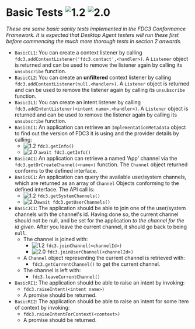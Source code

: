 # Basic Tests ![1.2](https://img.shields.io/badge/FDC3-1.2-green) ![2.0](https://img.shields.io/badge/FDC3-2.0-blue)

_These are some basic sanity tests implemented in the FDC3 Conformance Framework.  It is expected that Desktop Agent testers will run these first before commencing the much more thorough tests in section 2 onwards._

- `BasicCL1`: You can create a context listener by calling `fdc3.addContextListener('fdc3.contact',<handler>)`.  A `Listener` object is returned and can be used to remove the listener again by calling its `unsubscribe` function.
- `BasicCL2`: You can create an **unfiltered** context listener by calling `fdc3.addContextListener(null,<handler>)`.  A `Listener` object is returned and can be used to remove the listener again by calling its `unsubscribe` function.
- `BasicIL1`: You can create an intent listener by calling `fdc3.addIntentListener(<intent name>,<handler>)`. A `Listener` object is returned and can be used to remove the listener again by calling its `unsubscribe` function.
- `BasicGI1`: An application can retrieve an `ImplementationMetadata` object to find out the version of FDC3 it is using and the provider details by calling:
    - ![1.2](https://img.shields.io/badge/FDC3-1.2-green) `fdc3.getInfo()` 
    - ![2.0](https://img.shields.io/badge/FDC3-2.0-blue) `await fdc3.getInfo()` 
- `BasicAC1`: An application can retrieve a named 'App' channel via the `fdc3.getOrCreateChannel(<name>)` function. The `Channel` object returned conforms to the defined interface.
- `BasicUC1`: An application can query the available user/system channels, which are returned as an array of `Channel` Objects conforming to the defined interface.  The API call is:
  - ![1.2](https://img.shields.io/badge/FDC3-1.2-green) `fdc3.getSystemChannels()`
  - ![2.0](https://img.shields.io/badge/FDC3-2.0-blue)`await fdc3.getUserChannels()` 
- `BasicJC1`: The application should be able to join one of the user/system channels with the channel's id.  Having done so, the current channel should not be null, and be set for the application _to the channel for the id given_.  After you leave the current channel, it should go back to being `null`.
  - The channel is joined with:
    - ![1.2](https://img.shields.io/badge/FDC3-1.2-green) `fdc3.joinChannel(<channelId>)` 
    - ![2.0](https://img.shields.io/badge/FDC3-2.0-blue) `fdc3.joinUserChannel(<channelId>)` 
  - A `Channel` object representing the current channel is retrieved with:
    - `fdc3.getCurrentChannel()` to get the current channel.
  - The channel is left with: 
    - `fdc3.leaveCurrentChannel()`
- `BasicRI1`: The application should be able to raise an intent by invoking: 
  - `fdc3.raiseIntent(<intent name>)`
  - A promise should be returned.
- `BasicRI2`: The application should be able to raise an intent for some item of context by invoking:
  - `fdc3.raiseIntentForContext(<context>)`
  - A promise should be returned.

